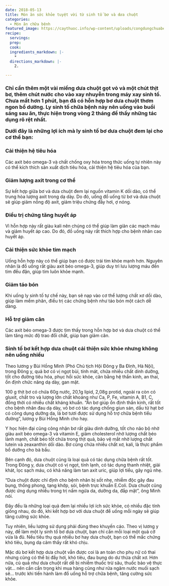 ```yaml
---
date: 2018-05-13
title: Món ăn sức khỏe tuyệt vời từ sinh tố bơ và dưa chuột
categories:
  - Món ăn chữa bệnh
featured_image: https://caythuoc.info/wp-content/uploads/congdungchuabenhcuabovaduachuot.png
recipe:
  servings:  
  prep:  
  cook:  
  ingredients_markdown: |-
    * 
  directions_markdown: |-
    2. 

---
```

<h3>Chỉ cần thêm một vài miếng dưa chuột gọt vỏ và một chút thịt bơ, thêm chút nước cho vào xay nhuyễn trong máy xay sinh tố. Chưa mất hơn 1 phút, bạn đã có hỗn hợp bơ dưa chuột thơm ngon bổ dưỡng. Ly sinh tố chữa bệnh này nên uống vào buổi sáng sau ăn, thực hiện trong vòng 2 tháng để thấy những tác dụng rõ rệt nhất.</3>

Dưới đây là những lợi ích mà ly sinh tố bơ dưa chuột đem lại cho cơ thể bạn:

<h3>Cải thiện hệ tiêu hóa</h3>

Các axit béo omega-3 và chất chống oxy hóa trong thức uống tự nhiên này có thể kích thích sản xuất dịch tiêu hóa, cải thiện hệ tiêu hóa của bạn.

<h3>Giảm lượng axit trong cơ thể</h3>

Sự kết hợp giữa bơ và dưa chuột đem lại nguồn vitamin K dồi dào, có thể trung hòa lượng axit trong dạ dày. Do đó, uống đồ uống từ bơ và dưa chuột sẽ giúp giảm nồng độ axit, giảm triệu chứng đầy hơi, ợ nóng.

<h3>Điều trị chứng tăng huyết áp</h3>

Vì hỗn hợp này rất giàu kali nên chúng có thể giúp làm giãn các mạch máu và giảm huyết áp cao. Do đó, đồ uống này rất thích hợp cho bệnh nhân cao huyết áp.

<h3>Cải thiện sức khỏe tim mạch</h3>

Uống hỗn hợp này có thể giúp bạn có được trái tim khỏe mạnh hơn. Nguyên nhân là đồ uống rất giàu axit béo omega-3, giúp duy trì lưu lượng máu đến tim đều đặn, giúp tim luôn khỏe mạnh.

<h3>Giảm táo bón</h3>

Khi uống ly sinh tố tự chế này, bạn sẽ nạp vào cơ thể lượng chất xơ dồi dào, giúp làm mềm phân, điều trị các chứng bệnh như táo bón một cách dễ dàng.

<h3>Hỗ trợ giảm cân</h3>

Các axit béo omega-3 được tìm thấy trong hỗn hợp bơ và dưa chuột có thể làm tăng mức độ trao đổi chất, giúp bạn giảm cân.

<h3>Sinh tố bơ kết hợp dưa chuột cải thiện sức khỏe nhưng không nên uống nhiều</h3>

Theo lương y Bùi Hồng Minh (Phó Chủ tịch Hội Đông y Ba Đình, Hà Nội), trong Đông y, quả bơ có vị ngọt bùi, tính mát, chứa nhiều chất dinh dưỡng, tốt cho đường tiêu hóa, phục hồi sức khỏe, cân bằng hệ thần kinh, an thai, ổn định chức năng dạ dày, gan mật.

100 g thịt bơ có chứa 60g nước, 20,1g lipid, 2,08g protid, ngoài ra còn có gluxit, chất tro và lượng lớn chất khoáng như Ca, P, Fe, vitamin A, B1, C, đồng thời có nhiều chất kháng khuẩn. “Ăn bơ giúp ổn định thần kinh, rất tốt cho bệnh nhân đau dạ dày, vỏ bơ có tác dụng chống giun sán, dầu từ hạt bơ có công dụng dưỡng da, lá bơ tươi được sử dụng hỗ trợ chữa bệnh tiểu đường”, lương y Bùi Hồng Minh cho hay.

Y học hiện đại cũng công nhận bơ rất giàu dinh dưỡng, tốt cho não bộ nhờ giàu axit béo omega-3 và vitamin E, giảm cholesterol nhờ lượng chất béo lành mạnh, chất béo tốt chứa trong thịt quả, bảo vệ mắt nhờ lượng chất lutein và zeaxanthin dồi dào. Bơ cũng chứa nhiều chất xơ, kali, là thực phẩm bổ dưỡng cho bà bầu.

Bên cạnh đó, dưa chuột cũng là loại quả có tác dụng chữa bệnh rất tốt. Trong Đông y, dưa chuột có vị ngọt, tính lạnh, có tác dụng thanh nhiệt, giải khát, lọc sạch máu, có khả năng làm tan axit uric, giúp lợi tiểu, gây ngủ nhẹ.

“Dưa chuột được chỉ định cho bệnh nhân bị sốt nhẹ, nhiễm độc gây đau bụng, thống phong, tạng khớp, sỏi, bệnh trực khuẩn E.Coli. Dưa chuột cũng được ứng dụng nhiều trong trị nấm ngứa da, dưỡng da, đắp mặt”, ông Minh nói.

Đây đều là những loại quả đem lại nhiều lợi ích sức khỏe, có nhiều đặc tính giống nhau, do đó, khi kết hợp bơ với dưa chuột để uống mỗi ngày sẽ giúp tăng cường sức khỏe.

Tuy nhiên, liều lượng sử dụng phải đúng theo khuyến cáo. Theo vị lương y này, để làm một ly sinh tố bơ dưa chuột, bạn chỉ cần mỗi loại một quả cỡ vừa là đủ. Nếu tiêu thụ quá nhiều bơ hay dưa chuột, bạn có thể mắc chứng khó tiêu, bụng dạ cảm thấy rất khó chịu.

Mặc dù bơ kết hợp dưa chuột vẫn được coi là an toàn cho phụ nữ có thai nhưng cũng có thể bị đầy hơi, khó tiêu, đau bụng do dư thừa chất xơ. Hơn nữa, củ quả như dưa chuột rất dễ bị nhiễm thuốc trừ sâu, thuốc bảo vệ thực vật… nên cần cẩn trọng khi mua hàng cũng như rửa ngâm nước muối sạch sẽ… trước khi tiến hành làm đồ uống hỗ trợ chữa bệnh, tăng cường sức khỏe. 